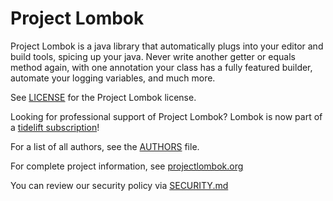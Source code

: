 # Project Lombok

Project Lombok is a java library that automatically plugs into your editor and build tools, spicing up your java.
Never write another getter or equals method again, with one annotation your class has a fully featured builder, automate your logging variables, and much more.

See [LICENSE](https://github.com/rzwitserloot/lombok/blob/master/LICENSE) for the Project Lombok license.

Looking for professional support of Project Lombok? Lombok is now part of a [tidelift subscription](https://tidelift.com/subscription/pkg/maven-org-projectlombok-lombok?utm_source=maven-org-projectlombok-lombok&utm_medium=referral&campaign=website)!

For a list of all authors, see the [AUTHORS](https://github.com/rzwitserloot/lombok/blob/master/AUTHORS) file. 

For complete project information, see [projectlombok.org](https://projectlombok.org/)

You can review our security policy via [SECURITY.md](https://github.com/rzwitserloot/lombok/blob/master/SECURITY.md)
